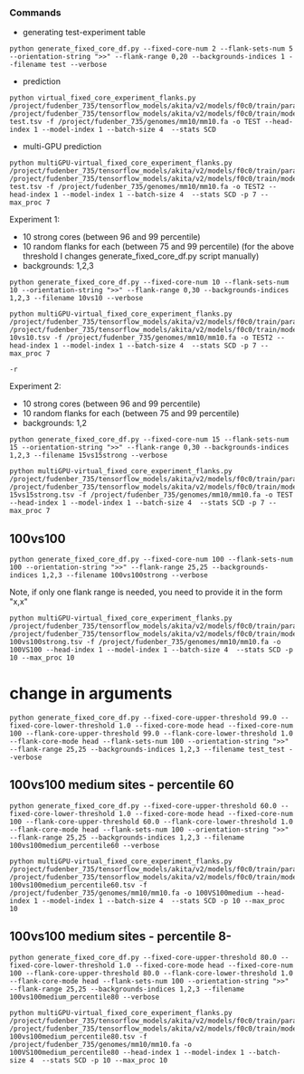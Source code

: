 ### Commands
- generating test-experiment table
```
python generate_fixed_core_df.py --fixed-core-num 2 --flank-sets-num 5 --orientation-string ">>" --flank-range 0,20 --backgrounds-indices 1 --filename test --verbose
```
- prediction
```
python virtual_fixed_core_experiment_flanks.py /project/fudenber_735/tensorflow_models/akita/v2/models/f0c0/train/params.json /project/fudenber_735/tensorflow_models/akita/v2/models/f0c0/train/model1_best.h5 test.tsv -f /project/fudenber_735/genomes/mm10/mm10.fa -o TEST --head-index 1 --model-index 1 --batch-size 4  --stats SCD
```
- multi-GPU prediction
```
python multiGPU-virtual_fixed_core_experiment_flanks.py /project/fudenber_735/tensorflow_models/akita/v2/models/f0c0/train/params.json /project/fudenber_735/tensorflow_models/akita/v2/models/f0c0/train/model1_best.h5 test.tsv -f /project/fudenber_735/genomes/mm10/mm10.fa -o TEST2 --head-index 1 --model-index 1 --batch-size 4  --stats SCD -p 7 --max_proc 7
```


Experiment 1:
- 10 strong cores (between 96 and 99 percentile)
- 10 random flanks for each (between 75 and 99 percentile)
(for the above threshold I changes generate_fixed_core_df.py script manually)
- backgrounds: 1,2,3 
```
python generate_fixed_core_df.py --fixed-core-num 10 --flank-sets-num 10 --orientation-string ">>" --flank-range 0,30 --backgrounds-indices 1,2,3 --filename 10vs10 --verbose
```

```
python multiGPU-virtual_fixed_core_experiment_flanks.py /project/fudenber_735/tensorflow_models/akita/v2/models/f0c0/train/params.json /project/fudenber_735/tensorflow_models/akita/v2/models/f0c0/train/model1_best.h5 10vs10.tsv -f /project/fudenber_735/genomes/mm10/mm10.fa -o TEST2 --head-index 1 --model-index 1 --batch-size 4  --stats SCD -p 7 --max_proc 7 
```
```
-r
```

Experiment 2:
- 10 strong cores (between 96 and 99 percentile)
- 10 random flanks for each (between 75 and 99 percentile)
- backgrounds: 1,2
```
python generate_fixed_core_df.py --fixed-core-num 15 --flank-sets-num 15 --orientation-string ">>" --flank-range 0,30 --backgrounds-indices 1,2,3 --filename 15vs15strong --verbose
```
```
python multiGPU-virtual_fixed_core_experiment_flanks.py /project/fudenber_735/tensorflow_models/akita/v2/models/f0c0/train/params.json /project/fudenber_735/tensorflow_models/akita/v2/models/f0c0/train/model1_best.h5 15vs15strong.tsv -f /project/fudenber_735/genomes/mm10/mm10.fa -o TEST --head-index 1 --model-index 1 --batch-size 4  --stats SCD -p 7 --max_proc 7 
```

100vs100
--------
```
python generate_fixed_core_df.py --fixed-core-num 100 --flank-sets-num 100 --orientation-string ">>" --flank-range 25,25 --backgrounds-indices 1,2,3 --filename 100vs100strong --verbose
```

Note, if only one flank range is needed, you need to provide it in the form "x,x"

```
python multiGPU-virtual_fixed_core_experiment_flanks.py /project/fudenber_735/tensorflow_models/akita/v2/models/f0c0/train/params.json /project/fudenber_735/tensorflow_models/akita/v2/models/f0c0/train/model1_best.h5 100vs100strong.tsv -f /project/fudenber_735/genomes/mm10/mm10.fa -o 100VS100 --head-index 1 --model-index 1 --batch-size 4  --stats SCD -p 10 --max_proc 10
```

# change in arguments
```
python generate_fixed_core_df.py --fixed-core-upper-threshold 99.0 --fixed-core-lower-threshold 1.0 --fixed-core-mode head --fixed-core-num 100 --flank-core-upper-threshold 99.0 --flank-core-lower-threshold 1.0 --flank-core-mode head --flank-sets-num 100 --orientation-string ">>" --flank-range 25,25 --backgrounds-indices 1,2,3 --filename test_test --verbose
```

100vs100 medium sites - percentile 60
------------------------
```
python generate_fixed_core_df.py --fixed-core-upper-threshold 60.0 --fixed-core-lower-threshold 1.0 --fixed-core-mode head --fixed-core-num 100 --flank-core-upper-threshold 60.0 --flank-core-lower-threshold 1.0 --flank-core-mode head --flank-sets-num 100 --orientation-string ">>" --flank-range 25,25 --backgrounds-indices 1,2,3 --filename 100vs100medium_percentile60 --verbose
```

```
python multiGPU-virtual_fixed_core_experiment_flanks.py /project/fudenber_735/tensorflow_models/akita/v2/models/f0c0/train/params.json /project/fudenber_735/tensorflow_models/akita/v2/models/f0c0/train/model1_best.h5 100vs100medium_percentile60.tsv -f /project/fudenber_735/genomes/mm10/mm10.fa -o 100VS100medium --head-index 1 --model-index 1 --batch-size 4  --stats SCD -p 10 --max_proc 10
```

100vs100 medium sites - percentile 8-
------------------------
```
python generate_fixed_core_df.py --fixed-core-upper-threshold 80.0 --fixed-core-lower-threshold 1.0 --fixed-core-mode head --fixed-core-num 100 --flank-core-upper-threshold 80.0 --flank-core-lower-threshold 1.0 --flank-core-mode head --flank-sets-num 100 --orientation-string ">>" --flank-range 25,25 --backgrounds-indices 1,2,3 --filename 100vs100medium_percentile80 --verbose
```

```
python multiGPU-virtual_fixed_core_experiment_flanks.py /project/fudenber_735/tensorflow_models/akita/v2/models/f0c0/train/params.json /project/fudenber_735/tensorflow_models/akita/v2/models/f0c0/train/model1_best.h5 100vs100medium_percentile80.tsv -f /project/fudenber_735/genomes/mm10/mm10.fa -o 100VS100medium_percentile80 --head-index 1 --model-index 1 --batch-size 4  --stats SCD -p 10 --max_proc 10
```